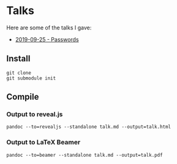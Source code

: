 # Talks

Here are some of the talks I gave:

- [2019-09-25 - Passwords](./2019-09-passwords/passwords.html)

## Install

```shell
git clone
git submodule init
```

## Compile

### Output to reveal.js

```shell
pandoc --to=revealjs --standalone talk.md --output=talk.html
```

### Output to LaTeX Beamer

```shell
pandoc --to=beamer --standalone talk.md --output=talk.pdf
```
